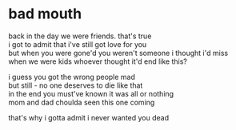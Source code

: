 # bad mouth

back in the day we were friends. that's true\
i got to admit that i've still got love for you\
but when you were gone'd you weren't someone i thought i'd miss\
when we were kids whoever thought it'd end like this?

i guess you got the wrong people mad\
but still - no one deserves to die like that\
in the end you must've known it was all or nothing\
mom and dad choulda seen this one coming

that's why i gotta admit i never wanted you dead
